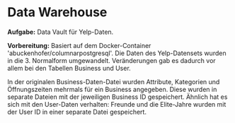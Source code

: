 # Data Warehouse

**Aufgabe:** Data Vault für Yelp-Daten.

**Vorbereitung:** Basiert auf dem Docker-Container 'abuckenhofer/columnarpostgresql'. Die Daten des Yelp-Datensets wurden in die 3. Normalform umgewandelt. Veränderungen gab es dadurch vor allem bei den Tabellen Business und User.

In der originalen Business-Daten-Datei wurden Attribute, Kategorien und Öffnungszeiten mehrmals für ein Business angegeben. Diese wurden in separate Dateien mit der jeweiligen Business ID gespeichert. Ähnlich hat es sich mit den User-Daten verhalten: Freunde und die Elite-Jahre wurden mit der User ID in einer separate Datei gespeichert.